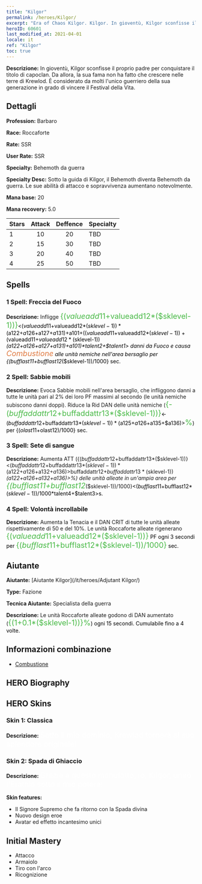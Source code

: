 ```yaml
---
title: "Kilgor"
permalink: /heroes/Kilgor/
excerpt: "Era of Chaos Kilgor. Kilgor. In gioventù, Kilgor sconfisse il proprio padre per conquistare il titolo di capoclan. Da allora, la sua fama non ha fatto che crescere nelle terre di Krewlod. È considerato da molti l'unico guerriero della sua generazione in grado di vincere il Festival della Vita."
heroID: 60601
last_modified_at: 2021-04-01
locale: it
ref: "Kilgor"
toc: true
---
```

 **Descrizione:** In gioventù, Kilgor sconfisse il proprio padre per conquistare il titolo di capoclan. Da allora, la sua fama non ha fatto che crescere nelle terre di Krewlod. È considerato da molti l'unico guerriero della sua generazione in grado di vincere il Festival della Vita.
## Dettagli
 **Profession:** Barbaro

 **Race:** Roccaforte

 **Rate:** SSR

 **User Rate:** SSR

 **Specialty:** Behemoth da guerra

 **Specialty Desc:** Sotto la guida di Kilgor, il Behemoth diventa Behemoth da guerra. Le sue abilità di attacco e sopravvivenza aumentano notevolmente.

 **Mana base:** 20

 **Mana recovery:** 5.0


  | Stars   |     Attack     |    Deffence    |      Specialty     |
  |---------|:---------------:|:---------------:|--------------------|
  |    1    | 10 | 20 | TBD |
  |    2    | 15 | 30 | TBD |
  |    3    | 20 | 40 | TBD |
  |    4    | 25 | 50 | TBD |

## Spells
### 1 Spell: Freccia del Fuoco
 **Descrizione:** Infligge <span style="color: #48b946;font-size:20px">{($valueadd11+$valueadd12*($sklevel-1))}</span><span style="color: black"><($valueadd11+$valueadd12*($sklevel-1))*($a122+$a126+$a127+$a131)+$a101+(($valueadd11+$valueadd12*($sklevel-1))+($valueadd11+$valueadd12*($sklevel-1))*($a122+$a126+$a127+$a131)+$a101)*$talent2+$talent1> danni da Fuoco e causa <span style="color: #e07c44;font-size:20px">Combustione</span><span style="color: black"> alle unità nemiche nell'area bersaglio per {($bufflast11+$bufflast12*($sklevel-1))/1000} sec.

### 2 Spell: Sabbie mobili
 **Descrizione:** Evoca Sabbie mobili nell'area bersaglio, che infliggono danni a tutte le unità pari al 2% dei loro PF massimi al secondo (le unità nemiche subiscono danni doppi). Riduce la Rid DAN delle unità nemiche (<span style="color: #48b946;font-size:20px">{-($buffaddattr12+$buffaddattr13*($sklevel-1))}</span><span style="color: black"><-($buffaddattr12+$buffaddattr13*($sklevel-1))*($a125+$a126+$a135+$a136)><span style="color: #48b946;font-size:20px">%</span><span style="color: black">) per {($olast11+$olast12)/1000} sec.

### 3 Spell: Sete di sangue
 **Descrizione:** Aumenta ATT ({($buffaddattr12+$buffaddattr13*($sklevel-1))}<($buffaddattr12+$buffaddattr13*($sklevel-1))*($a122+$a126+$a132+$a136)>%) e assorbimento ({($buffaddattr22+$buffaddattr23*($sklevel-1))}<($buffaddattr12+$buffaddattr13*($sklevel-1))*($a122+$a126+$a132+$a136)>%) delle unità alleate in un'ampia area per <span style="color: #48b946;font-size:20px">{($bufflast11+$bufflast12*($sklevel-1))/1000}</span><span style="color: black"><($bufflast11+$bufflast12*($sklevel-1))/1000*$talent4+$talent3>s.

### 4 Spell: Volontà incrollabile
 **Descrizione:** Aumenta la Tenacia e il DAN CRIT di tutte le unità alleate rispettivamente di 50 e del 10%. Le unità Roccaforte alleate rigenerano <span style="color: #48b946;font-size:20px">{($valueadd11+$valueadd12*($sklevel-1))}</span><span style="color: black"> PF ogni 3 secondi per <span style="color: #48b946;font-size:20px">{($bufflast11+$bufflast12*($sklevel-1))/1000}</span><span style="color: black"> sec.


## Aiutante

 **Aiutante:**  [Aiutante Kilgor](/it/heroes/Adjutant Kilgor/) 

 **Type:**  Fazione 

 **Tecnica Aiutante:**  Specialista della guerra 

 **Descrizione:** Le unità Roccaforte alleate godono di DAN aumentato (<span style="color: #48b946;font-size:20px">{(1+0.1*($sklevel-1))}%</span><span style="color: black">) ogni 15 secondi. Cumulabile fino a 4 volte.

## Informazioni combinazione

* [Combustione](/it/combination/Combustione/) 

## HERO Biography

## HERO Skins
### Skin 1: **Classica**

 **Descrizione:** <span style="color: #ffffff;font-size:20px">Sotto il mio dominio, Krewlod tornerà al suo splendore originale! </span>


### Skin 2: **Spada di Ghiaccio**

 **Descrizione:** <span style="color: #ffffff;font-size:20px">Grazie a questo manufatto, io, Kilgor, unirò l'Erathia sotto il mio potere!</span>

 **Skin features:** 

   - Il Signore Supremo che fa ritorno con la Spada divina
   - Nuovo design eroe
   - Avatar ed effetto incantesimo unici


## Initial Mastery
   - Attacco
   - Armaiolo
   - Tiro con l'arco
   - Ricognizione
